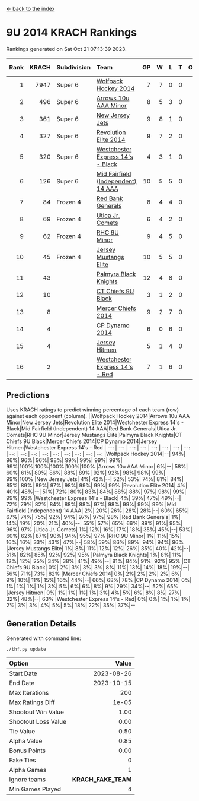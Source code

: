 [<- back to the index](readme.md)
# 9U 2014 KRACH Rankings
Rankings generated on Sat Oct 21 07:13:39 2023.

Rank|KRACH|Subdivision|Team|GP|W|L|T|OTW|OTL|SoS|Exp Wins|Win Diff
---:|---:|:---|:---|---:|---:|---:|---:|---:|---:|---:|---:|---:
1|7947|Super 6|[Wolfpack Hockey 2014](https://gamesheetstats.com/seasons/3664/teams/140871/schedule)|7|7|0|0|0|0|162|7.8|-0.0
2|496|Super 6|[Arrows 10u AAA Minor](https://gamesheetstats.com/seasons/3664/teams/140872/schedule)|8|5|3|0|0|1|1870|5.8|-0.0
3|361|Super 6|[New Jersey Jets](https://gamesheetstats.com/seasons/3664/teams/140881/schedule)|9|8|1|0|1|0|59|8.9|0.0
4|327|Super 6|[Revolution Elite 2014](https://gamesheetstats.com/seasons/3664/teams/140880/schedule)|9|7|2|0|2|0|139|7.9|0.0
5|320|Super 6|[Westchester Express 14's - Black](https://gamesheetstats.com/seasons/3664/teams/140873/schedule)|4|3|1|0|0|0|123|3.9|0.0
6|126|Super 6|[Mid Fairfield (Independent) 14 AAA](https://gamesheetstats.com/seasons/3664/teams/140878/schedule)|10|5|5|0|1|0|877|5.9|0.0
7|84|Frozen 4|[Red Bank Generals](https://gamesheetstats.com/seasons/3664/teams/140883/schedule)|8|4|4|0|0|0|978|4.9|0.0
8|69|Frozen 4|[Utica Jr. Comets](https://gamesheetstats.com/seasons/3664/teams/140884/schedule)|6|4|2|0|0|0|40|4.9|0.0
9|62|Frozen 4|[RHC 9U Minor](https://gamesheetstats.com/seasons/3664/teams/140876/schedule)|9|4|5|0|0|0|178|4.9|0.0
10|45|Frozen 4|[Jersey Mustangs Elite](https://gamesheetstats.com/seasons/3664/teams/140888/schedule)|10|5|5|0|0|1|117|5.9|0.0
11|43||[Palmyra Black Knights](https://gamesheetstats.com/seasons/3664/teams/140875/schedule)|12|4|8|0|0|1|1349|4.9|0.0
12|10||[CT Chiefs 9U Black](https://gamesheetstats.com/seasons/3664/teams/140886/schedule)|3|1|2|0|0|0|33|1.9|0.0
13|8||[Mercer Chiefs 2014](https://gamesheetstats.com/seasons/3664/teams/140885/schedule)|9|2|7|0|0|1|89|2.9|0.0
14|4||[CP Dynamo 2014](https://gamesheetstats.com/seasons/3664/teams/140877/schedule)|6|0|6|0|0|0|128|0.9|0.0
15|4||[Jersey Hitmen](https://gamesheetstats.com/seasons/3664/teams/140879/schedule)|5|1|4|0|0|0|1419|1.9|0.0
16|2||[Westchester Express 14's - Red](https://gamesheetstats.com/seasons/3664/teams/140887/schedule)|7|1|6|0|0|0|16|1.9|0.0

## Predictions
Uses KRACH ratings to predict winning percentage of each team (row) against each opponent (column).
||Wolfpack Hockey 2014|Arrows 10u AAA Minor|New Jersey Jets|Revolution Elite 2014|Westchester Express 14's - Black|Mid Fairfield (Independent) 14 AAA|Red Bank Generals|Utica Jr. Comets|RHC 9U Minor|Jersey Mustangs Elite|Palmyra Black Knights|CT Chiefs 9U Black|Mercer Chiefs 2014|CP Dynamo 2014|Jersey Hitmen|Westchester Express 14's - Red
| --: | --: | --: | --: | --: | --: | --: | --: | --: | --: | --: | --: | --: | --: | --: | --: | --: 
|Wolfpack Hockey 2014|--| 94%| 96%| 96%| 96%| 98%| 99%| 99%| 99%| 99%| 99%|100%|100%|100%|100%|100%
|Arrows 10u AAA Minor|  6%|--| 58%| 60%| 61%| 80%| 86%| 88%| 89%| 92%| 92%| 98%| 98%| 99%| 99%|100%
|New Jersey Jets|  4%| 42%|--| 52%| 53%| 74%| 81%| 84%| 85%| 89%| 89%| 97%| 98%| 99%| 99%| 99%
|Revolution Elite 2014|  4%| 40%| 48%|--| 51%| 72%| 80%| 83%| 84%| 88%| 88%| 97%| 98%| 99%| 99%| 99%
|Westchester Express 14's - Black|  4%| 39%| 47%| 49%|--| 72%| 79%| 82%| 84%| 88%| 88%| 97%| 98%| 99%| 99%| 99%
|Mid Fairfield (Independent) 14 AAA|  2%| 20%| 26%| 28%| 28%|--| 60%| 65%| 67%| 74%| 75%| 92%| 94%| 97%| 97%| 98%
|Red Bank Generals|  1%| 14%| 19%| 20%| 21%| 40%|--| 55%| 57%| 65%| 66%| 89%| 91%| 95%| 96%| 97%
|Utica Jr. Comets|  1%| 12%| 16%| 17%| 18%| 35%| 45%|--| 53%| 60%| 62%| 87%| 90%| 94%| 95%| 97%
|RHC 9U Minor|  1%| 11%| 15%| 16%| 16%| 33%| 43%| 47%|--| 58%| 59%| 86%| 89%| 94%| 94%| 96%
|Jersey Mustangs Elite|  1%|  8%| 11%| 12%| 12%| 26%| 35%| 40%| 42%|--| 51%| 82%| 85%| 92%| 92%| 95%
|Palmyra Black Knights|  1%|  8%| 11%| 12%| 12%| 25%| 34%| 38%| 41%| 49%|--| 81%| 84%| 91%| 92%| 95%
|CT Chiefs 9U Black|  0%|  2%|  3%|  3%|  3%|  8%| 11%| 13%| 14%| 18%| 19%|--| 56%| 71%| 73%| 82%
|Mercer Chiefs 2014|  0%|  2%|  2%|  2%|  2%|  6%|  9%| 10%| 11%| 15%| 16%| 44%|--| 66%| 68%| 78%
|CP Dynamo 2014|  0%|  1%|  1%|  1%|  1%|  3%|  5%|  6%|  6%|  8%|  9%| 29%| 34%|--| 52%| 65%
|Jersey Hitmen|  0%|  1%|  1%|  1%|  1%|  3%|  4%|  5%|  6%|  8%|  8%| 27%| 32%| 48%|--| 63%
|Westchester Express 14's - Red|  0%|  0%|  1%|  1%|  1%|  2%|  3%|  3%|  4%|  5%|  5%| 18%| 22%| 35%| 37%|--

## Generation Details

Generated with command line:
```
./thf.py update
```

| Option | Value |
| :----- | ----: |
| Start Date | 2023-08-26 |
| End Date | 2023-10-15 |
| Max Iterations | 200 |
| Max Ratings Diff | 1e-05 |
| Shootout Win Value | 1.00 |
| Shootout Loss Value | 0.00 |
| Tie Value | 0.50 |
| Alpha Value | 0.85 |
| Bonus Points | 0.00 |
| Fake Ties | 0 |
| Alpha Games | 1 |
| Ignore teams | __KRACH_FAKE_TEAM__ |
| Min Games Played | 4 |

